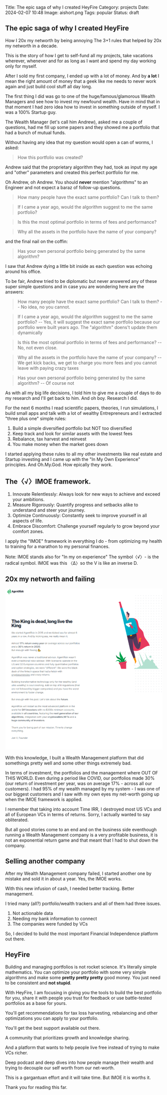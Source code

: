 Title: The epic saga of why I created HeyFire
Category: projects
Date: 2024-02-07 10:48
Image: aishort.png
Tags: popular
Status: draft

## The epic saga of why I created HeyFire

How I 20x my networth by being annoying
The 3+1 rules that helped by 20x my networth in a decade.

This is the story of how I get to self-fund all my projects, take vacations wherever, whenever and for as long as I want and spend my day working only for myself. 

After I sold my first company, I ended up with a lot of money. And by **a lot** I mean the right amount of money that a geek like me needs to never work again and just build cool stuff all day long.

The first thing I did was go to one of the huge/famous/glamorous Wealth Managers and see how to invest my newfound wealth. Have in mind that in that moment I had zero idea how to invest in something outside of myself. I was a 100% Startup guy.

The Wealth Manager (let's call him Andrew), asked me a couple of questions, had me fill up some papers and they showed me a portfolio that had a bunch of mutual funds. 

Without having any idea that my question would open a can of worms, I asked:

> How this portfolio was created? 

Andrew said that the proprietary algorithm they had, took as input my age and "other" parameters and created this perfect portfolio for me. 

Oh Andrew, oh Andrew. You should **never** mention "algorithms" to an Engineer and not expect a baraz of follow-up questions.

> How many people have the exact same portfolio? Can I talk to them?

> If I came a year ago, would the algorithm suggest to me the same portfolio? 

> Is this the most optimal portfolio in terms of fees and performance?

> Why all the assets in the portfolio have the name of your company?

and the final nail on the coffin: 

> Has your own personal portfolio being generated by the same algorithm?

I saw that Andrew dying a little bit inside as each question was echoing around his office.

To be fair, Andrew tried to be diplomatic but never answered any of these super simple questions and in case you are wondering here are the answers:

> How many people have the exact same portfolio? Can I talk to them?
-- No idea, no you cannot.

> If I came a year ago, would the algorithm suggest to me the same portfolio? 
-- Yes, it will suggest the exact same portfolio because our portfolio were built years ago. The "algorithm" doens't update them dynamically

> Is this the most optimal portfolio in terms of fees and performance?
-- No, not even close.

> Why all the assets in the portfolio have the name of your company?
-- We get kick backs, we get to charge you more fees and you cannot leave with paying crazy taxes

> Has your own personal portfolio being generated by the same algorithm?
-- Of course not

As with all my big life decisions, I told him to give me a couple of days to do my research and I'll get back to him.
And oh boy. Research I did. 

For the next 6 months I read scientific papers, theories, I run simulations, I build small apps and talk with a lot of wealthy Entrepreneurs and I extracted "three plus one" simple rules:

1. Build a simple diversified portfolio but NOT too diversified
2. Keep track and look for similar assets with the lowest fees
3. Rebalance, tax harvest and reinvest
4. You make money when the market goes down

I started applying these rules to all my other investments like real estate and Startup investing and I came up with the "In My Own Experience" principles. And Oh.My.God. How epically they work. 

## The〈√〉IMOE framework.

1. Innovate Relentlessly: Always look for new ways to achieve and exceed your ambitions.
2. Measure Rigorously: Quantify progress and setbacks alike to understand and steer your journey.
3. Optimize Continuously: Constantly seek to improve yourself in all aspects of life.
4. Embrace Discomfort: Challenge yourself regularly to grow beyond your comfort zones.

I apply the "IMOE" framework in everything I do - from optimizing my health to training for a marathon to my personal finances.

Note: IMOE stands also for "In my on experience" The symbol〈√〉- is the radical symbol. IMOE was this 〈Δ〉so the V is like an inverse D.

## 20x my networth and failing

![AgentRisk](/images/agentrisk.png)

With this knowledge, I built a Wealth Management platform that did somethings pretty well and some other things extremely bad.

In terms of investment, the portfolios and the management where OUT OF THIS WORLD. Even during a period like COVID, our portfolios made 30% (our return of investment per year, was on average 17% - across all our customers).
I had 95% of my wealth managed by my system - I was one of our biggest customers and I saw with my own eyes my net-worth going up when the IMOE framework is applied. 

I remember that taking into account Time IRR, I destroyed most US VCs and all of European VCs in terms of returns. Sorry, I actually wanted to say obliterated. 

But all good stories come to an end and on the business side eventhough running a Wealth Management company is a very profitable business, it is not an exponential return game and that meant that I had to shut down the company.

## Selling another company

After my Wealth Management company failed, I started another one by mistake and sold it in about a year. Yes, the IMOE works.

With this new infusion of cash, I needed better tracking. Better management. 

I tried many (all?) portfolio/wealth trackers and all of them had three issues. 

1. Not actionable data
2. Needing my bank information to connect
3. The companies were funded by VCs

So, I decided to build the most important Financial Independence platform out there. 

## HeyFire

Building and managing portfolios is not rocket science. It's literally simple mathematics. You can optimize your portfolio with
some very simple algorithms and make some **pretty pretty pretty** good money. You just need to be consistent and **not stupid**.

With HeyFire, I am focusing in giving you the tools to build the best portfolio for you, share it with people you trust for feedback or use battle-tested portfolios as a base for yours. 

You'll get recommendations for tax loss harvesting, rebalancing and other optimizations you can apply to your portfolio.

You'll get the best support available out there. 

A community that prioritizes growth and knowledge sharing.

And a platform that wants to help people live free instead of trying to make VCs richer.

Deep podcast and deep dives into how people manage their wealth and trying to decouple our self worth from our net-worth.

This is a gargantuan effort and it will take time. But IMOE it is worths it.

Thank you for reading this far.

